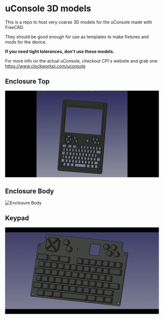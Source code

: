 # uConsole 3D models

This is a repo to host very coarse 3D models for the uConsole made with FreeCAD.

They should be good enough for use as templates to make fixtures and mods for the device. 

**If you need tight tolerances, don't use these models.**

For more info on the actual uConsole, checkout CPI's website and grab one: https://www.clockworkpi.com/uconsole

## Enclosure Top

![Enclosure Top](media/models/enc_top.gif)

## Enclosure Body

![Enclosure Body](media/models/enc_body.gif)

## Keypad

![Keypad](media/models/keypad.gif)
